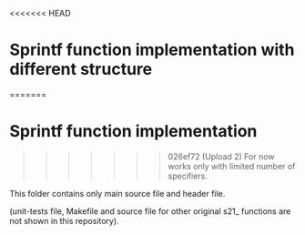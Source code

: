 <<<<<<< HEAD
# Sprintf function implementation with different structure
=======
# Sprintf function implementation
>>>>>>> 026ef72 (Upload 2)
For now works only with limited number of specifiers.

This folder contains only main source file and header file.

(unit-tests file, Makefile and source file for other original
s21_ functions are not shown in this repository).
